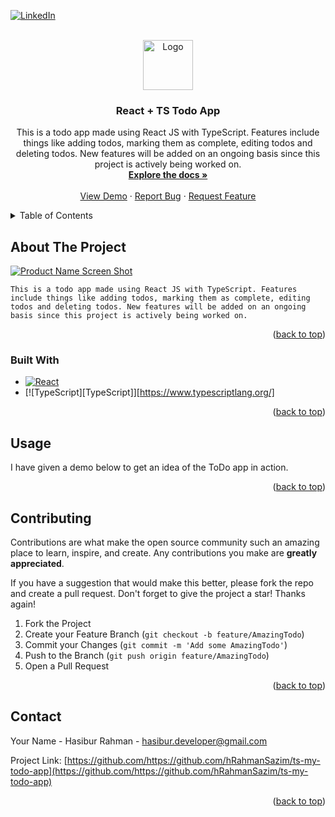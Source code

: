 <a name="readme-top"></a>

[![LinkedIn][linkedin-shield]][linkedin-url]

<!-- PROJECT LOGO -->
<br />
<div align="center">
  <a href="https://github.com/https://github.com/hRahmanSazim/ts-my-todo-app">
    <img src="images/logo.png" alt="Logo" width="80" height="80">
  </a>

<h3 align="center">React + TS Todo App</h3>

  <p align="center">
    This is a todo app made using React JS with TypeScript. Features include things like adding todos, marking them as complete, editing todos and deleting todos. New features will be added on an ongoing basis since this project is actively being worked on. 
    <br />
    <a href="https://github.com/https://github.com/hRahmanSazim/ts-my-todo-app"><strong>Explore the docs »</strong></a>
    <br />
    <br />
    <a href="https://github.com/https://github.com/hRahmanSazim/ts-my-todo-app">View Demo</a>
    ·
    <a href="https://github.com/https://github.com/hRahmanSazim/ts-my-todo-app/issues">Report Bug</a>
    ·
    <a href="https://github.com/https://github.com/hRahmanSazim/ts-my-todo-app/issues">Request Feature</a>
  </p>
</div>

<!-- TABLE OF CONTENTS -->
<details>
  <summary>Table of Contents</summary>
  <ol>
    <li>
      <a href="#about-the-project">About The Project</a>
      <ul>
        <li><a href="#built-with">Built With</a></li>
      </ul>
    </li>
    <li>
      <a href="#getting-started">Getting Started</a>
      <ul>
        <li><a href="#prerequisites">Prerequisites</a></li>
        <li><a href="#installation">Installation</a></li>
      </ul>
    </li>
    <li><a href="#usage">Usage</a></li>
    <li><a href="#roadmap">Roadmap</a></li>
    <li><a href="#contributing">Contributing</a></li>
    <li><a href="#license">License</a></li>
    <li><a href="#contact">Contact</a></li>
    <li><a href="#acknowledgments">Acknowledgments</a></li>
  </ol>
</details>

<!-- ABOUT THE PROJECT -->

## About The Project

[![Product Name Screen Shot][product-screenshot]](https://example.com)

`This is a todo app made using React JS with TypeScript. Features include things like adding todos, marking them as complete, editing todos and deleting todos. New features will be added on an ongoing basis since this project is actively being worked on. `

<p align="right">(<a href="#readme-top">back to top</a>)</p>

### Built With

- [![React][React.js]][React-url]
- [![TypeScript][TypeScript]][https://www.typescriptlang.org/]

<p align="right">(<a href="#readme-top">back to top</a>)</p>

<!-- USAGE EXAMPLES -->

## Usage

I have given a demo below to get an idea of the ToDo app in action.

<p align="right">(<a href="#readme-top">back to top</a>)</p>

<!-- CONTRIBUTING -->

## Contributing

Contributions are what make the open source community such an amazing place to learn, inspire, and create. Any contributions you make are **greatly appreciated**.

If you have a suggestion that would make this better, please fork the repo and create a pull request. Don't forget to give the project a star! Thanks again!

1. Fork the Project
2. Create your Feature Branch (`git checkout -b feature/AmazingTodo`)
3. Commit your Changes (`git commit -m 'Add some AmazingTodo'`)
4. Push to the Branch (`git push origin feature/AmazingTodo`)
5. Open a Pull Request

<p align="right">(<a href="#readme-top">back to top</a>)</p>

<!-- CONTACT -->

## Contact

Your Name - Hasibur Rahman - hasibur.developer@gmail.com

Project Link: [https://github.com/https://github.com/hRahmanSazim/ts-my-todo-app](https://github.com/https://github.com/hRahmanSazim/ts-my-todo-app)

<p align="right">(<a href="#readme-top">back to top</a>)</p>

<!-- MARKDOWN LINKS & IMAGES -->
<!-- https://www.markdownguide.org/basic-syntax/#reference-style-links -->

[contributors-shield]: https://img.shields.io/github/contributors/https://github.com/hRahmanSazim/ts-my-todo-app.svg?style=for-the-badge
[contributors-url]: https://github.com/https://github.com/hRahmanSazim/ts-my-todo-app/graphs/contributors
[forks-shield]: https://img.shields.io/github/forks/https://github.com/hRahmanSazim/ts-my-todo-app.svg?style=for-the-badge
[forks-url]: https://github.com/https://github.com/hRahmanSazim/ts-my-todo-app/network/members
[stars-shield]: https://img.shields.io/github/stars/https://github.com/hRahmanSazim/ts-my-todo-app.svg?style=for-the-badge
[stars-url]: https://github.com/https://github.com/hRahmanSazim/ts-my-todo-app/stargazers
[issues-shield]: https://img.shields.io/github/issues/https://github.com/hRahmanSazim/ts-my-todo-app.svg?style=for-the-badge
[issues-url]: https://github.com/https://github.com/hRahmanSazim/ts-my-todo-app/issues
[license-shield]: https://img.shields.io/github/license/https://github.com/hRahmanSazim/ts-my-todo-app.svg?style=for-the-badge
[license-url]: https://github.com/https://github.com/hRahmanSazim/ts-my-todo-app/blob/master/LICENSE.txt
[linkedin-shield]: https://img.shields.io/badge/-LinkedIn-black.svg?style=for-the-badge&logo=linkedin&colorB=555
[linkedin-url]: https://linkedin.com/in/https://www.linkedin.com/in/rahmanhasibur
[product-screenshot]: images/screenshot.png
[Next.js]: https://img.shields.io/badge/next.js-000000?style=for-the-badge&logo=nextdotjs&logoColor=white
[Next-url]: https://nextjs.org/
[React.js]: https://img.shields.io/badge/React-20232A?style=for-the-badge&logo=react&logoColor=61DAFB
[React-url]: https://reactjs.org/
[Vue.js]: https://img.shields.io/badge/Vue.js-35495E?style=for-the-badge&logo=vuedotjs&logoColor=4FC08D
[Vue-url]: https://vuejs.org/
[Angular.io]: https://img.shields.io/badge/Angular-DD0031?style=for-the-badge&logo=angular&logoColor=white
[Angular-url]: https://angular.io/
[Svelte.dev]: https://img.shields.io/badge/Svelte-4A4A55?style=for-the-badge&logo=svelte&logoColor=FF3E00
[Svelte-url]: https://svelte.dev/
[Laravel.com]: https://img.shields.io/badge/Laravel-FF2D20?style=for-the-badge&logo=laravel&logoColor=white
[Laravel-url]: https://laravel.com
[Bootstrap.com]: https://img.shields.io/badge/Bootstrap-563D7C?style=for-the-badge&logo=bootstrap&logoColor=white
[Bootstrap-url]: https://getbootstrap.com
[JQuery.com]: https://img.shields.io/badge/jQuery-0769AD?style=for-the-badge&logo=jquery&logoColor=white
[JQuery-url]: https://jquery.com
